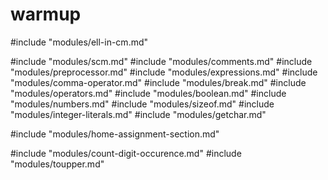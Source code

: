 # warmup

#include "modules/ell-in-cm.md"

#include "modules/scm.md"
#include "modules/comments.md"
#include "modules/preprocessor.md"
#include "modules/expressions.md"
#include "modules/comma-operator.md"
#include "modules/break.md"
#include "modules/operators.md"
#include "modules/boolean.md"
#include "modules/numbers.md"
#include "modules/sizeof.md"
#include "modules/integer-literals.md"
#include "modules/getchar.md"

#include "modules/home-assignment-section.md"

#include "modules/count-digit-occurence.md"
#include "modules/toupper.md"
